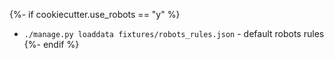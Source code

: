 {%- if cookiecutter.use_robots == "y" %}
* ``./manage.py loaddata fixtures/robots_rules.json`` - default robots rules
{%- endif %}
